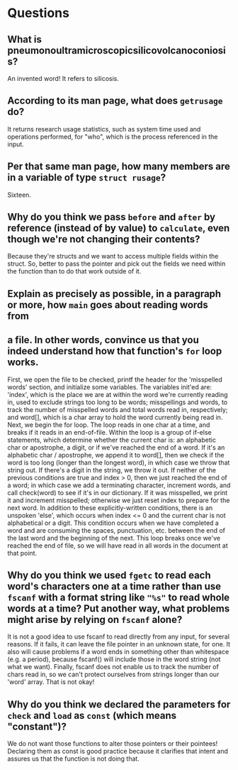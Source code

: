 # Questions

## What is pneumonoultramicroscopicsilicovolcanoconiosis?

An invented word! It refers to silicosis.

## According to its man page, what does `getrusage` do?

It returns research usage statistics, such as system time used and operations performed, for "who",
which is the process referenced in the input.

## Per that same man page, how many members are in a variable of type `struct rusage`?

Sixteen.

## Why do you think we pass `before` and `after` by reference (instead of by value) to `calculate`, even though we're not changing their contents?

Because they're structs and we want to access multiple fields within the struct. So, better to pass
the pointer and pick out the fields we need within the function than to do that work outside of it.

## Explain as precisely as possible, in a paragraph or more, how `main` goes about reading words from
## a file. In other words, convince us that you indeed understand how that function's `for` loop works.

First, we open the file to be checked, printf the header for the 'misspelled words' section, and
initialize some variables. The variables init'ed are: 'index', which is the place we are at within
the word we're currently reading in, used to exclude strings too long to be words; misspellings
and words, to track the number of misspelled words and total words read in, respectively; and
word[], which is a char array to hold the word currently being read in.
Next, we begin the for loop. The loop reads in one char at a time, and breaks if it reads in an
end-of-file. Within the loop is a group of if-else statements, which determine whether the current
char is: an alphabetic char or apostrophe, a digit, or if we've reached the end of a word. If it's
an alphabetic char / apostrophe, we append it to word[], then we check if the word is too long
(longer than the longest word), in which case we throw that string out. If there's a digit in the
string, we throw it out. If neither of the previous conditions are true and index > 0, then we
just reached the end of a word; in which case we add a terminating character, increment words, and
call check(word) to see if it's in our dictionary. If it was misspelled, we print it and increment
misspelled; otherwise we just reset index to prepare for the next word. In addition to these
explicitly-written conditions, there is an unspoken 'else', which occurs when index <= 0 and the
current char is not alphabetical or a digit. This condition occurs when we have completed a word
and are consuming the spaces, punctuation, etc. between the end of the last word and the beginning
of the next.
This loop breaks once we've reached the end of file, so we will have read in all words in the
document at that point.


## Why do you think we used `fgetc` to read each word's characters one at a time rather than use `fscanf` with a format string like `"%s"` to read whole words at a time? Put another way, what problems might arise by relying on `fscanf` alone?

It is not a good idea to use fscanf to read directly from any input, for several reasons. If it fails,
it can leave the file pointer in an unknown state, for one. It also will cause problems if a word ends
in something other than whitespace (e.g. a period), because fscanf() will include those in the word
string (not what we want). Finally, fscanf does not enable us to track the number of chars read in, so
we can't protect ourselves from strings longer than our 'word' array. That is not okay!

## Why do you think we declared the parameters for `check` and `load` as `const` (which means "constant")?

We do not want those functions to alter those pointers or their pointees! Declaring them as const is
good practice because it clarifies that intent and assures us that the function is not doing that.

